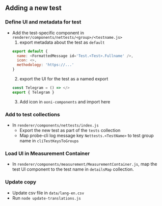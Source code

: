 ## Adding a new test

### Define UI and metadata for test
* Add the test-specific component in `renderer/components/nettests/<group>/<testname.js>`
  1. export metadata about the test as `default`
  ```javascript
  export default {
    name: <FormattedMessage id='Test.<Test>.Fullname' />,
    icon: <>,
    methodology: 'https://...'
  }
  ```
  2. export the UI for the test as a named export
  ```javascript
  const Telegram = () => </>
  export { Telegram }
  ```
  3. Add icon in `ooni-components` and import here

### Add to test collections

* In `renderer/components/nettests/index.js`
  * Export the new test as part of the `tests` collection
  * Map probe-cli log message key `Nettests.<TestName>` to test group name in `cliTestKeysToGroups`

### Load UI in Measurement Container

* In `renderer/components/measurement/MeasurementContainer.js`, map the test UI component to the test name in `detailsMap` collection.

### Update copy
* Update csv file in `data/lang-en.csv`
* Run `node update-translations.js`
